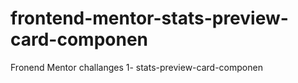 # frontend-mentor-stats-preview-card-componen
Fronend Mentor challanges 1- stats-preview-card-componen

